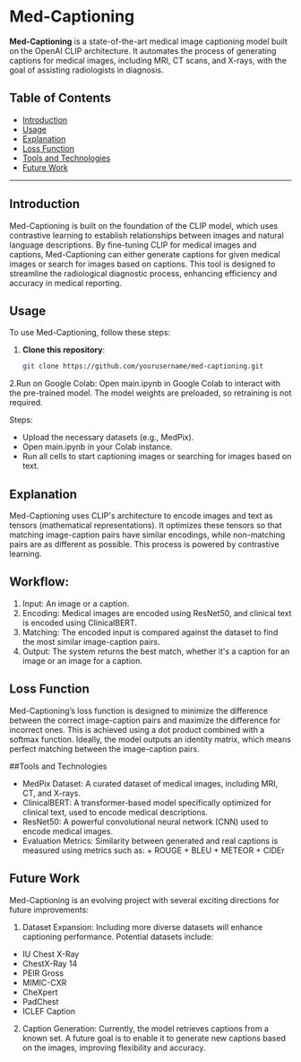 # Med-Captioning

**Med-Captioning** is a state-of-the-art medical image captioning model built on the OpenAI CLIP architecture. It automates the process of generating captions for medical images, including MRI, CT scans, and X-rays, with the goal of assisting radiologists in diagnosis.

## Table of Contents
- [Introduction](#introduction)
- [Usage](#usage)
- [Explanation](#explanation)
- [Loss Function](#loss-function)
- [Tools and Technologies](#tools-and-technologies)
- [Future Work](#future-work)

---

## Introduction
Med-Captioning is built on the foundation of the CLIP model, which uses contrastive learning to establish relationships between images and natural language descriptions. By fine-tuning CLIP for medical images and captions, Med-Captioning can either generate captions for given medical images or search for images based on captions. This tool is designed to streamline the radiological diagnostic process, enhancing efficiency and accuracy in medical reporting.

## Usage
To use Med-Captioning, follow these steps:

1. **Clone this repository**:
   ```bash
   git clone https://github.com/yourusername/med-captioning.git
   ```
2.Run on Google Colab: Open main.ipynb in Google Colab to interact with the pre-trained model. The model weights are preloaded, so retraining is not required.

Steps:
 - Upload the necessary datasets (e.g., MedPix).
 - Open main.ipynb in your Colab instance.
- Run all cells to start captioning images or searching for images based on text.

## Explanation
Med-Captioning uses CLIP's architecture to encode images and text as tensors (mathematical representations). It optimizes these tensors so that matching image-caption pairs have similar encodings, while non-matching pairs are as different as possible. This process is powered by contrastive learning.

## Workflow:
1. Input: An image or a caption.
2. Encoding: Medical images are encoded using ResNet50, and clinical text is encoded using ClinicalBERT.
3. Matching: The encoded input is compared against the dataset to find the most similar image-caption pairs.
4. Output: The system returns the best match, whether it's a caption for an image or an image for a caption.
   
## Loss Function
Med-Captioning’s loss function is designed to minimize the difference between the correct image-caption pairs and maximize the difference for incorrect ones. This is achieved using a dot product combined with a softmax function. Ideally, the model outputs an identity matrix, which means perfect matching between the image-caption pairs.

##Tools and Technologies
- MedPix Dataset: A curated dataset of medical images, including MRI, CT, and X-rays.
- ClinicalBERT: A transformer-based model specifically optimized for clinical text, used to encode medical descriptions.
- ResNet50: A powerful convolutional neural network (CNN) used to encode medical images.
- Evaluation Metrics: Similarity between generated and real captions is measured using metrics such as:
      + ROUGE
      + BLEU
      + METEOR
      + CIDEr
## Future Work
Med-Captioning is an evolving project with several exciting directions for future improvements:

1. Dataset Expansion: Including more diverse datasets will enhance captioning performance. Potential datasets include:

+ IU Chest X-Ray
+ ChestX-Ray 14
+ PEIR Gross
+ MIMIC-CXR
+ CheXpert
+ PadChest
+ ICLEF Caption
2. Caption Generation: Currently, the model retrieves captions from a known set. A future goal is to enable it to generate new captions based on the images, improving flexibility and accuracy.

